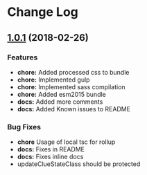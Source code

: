 # Change Log

<a name="1.0.1"></a>
## [1.0.1](https://github.com/davinchi-finsi/jq-crossword/compare/v1.0.0...v1.0.1) (2018-02-26)
### Features
* **chore:** Added processed css to bundle
* **chore:** Implemented gulp
* **chore:** Implemented sass compilation
* **chore:**  Added esm2015 bundle
* **docs:** Added more comments
* **docs:** Added Known issues to README

### Bug Fixes
* **chore** Usage of local tsc for rollup
* **docs:** Fixes in README
* **docs:** Fixes inline docs
* updateClueStateClass should be protected